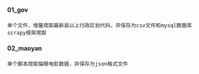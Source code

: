 #### 01_gov

```
单个文件，增量爬取最新县以上行政区划代码，并保存为csv文件和mysql数据库
scrapy框架爬取
```

#### 02_maoyan

```
单个脚本爬取猫眼电影数据，并保存为json格式文件
```

